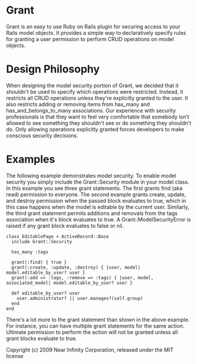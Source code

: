 Grant
=====

Grant is an easy to use Ruby on Rails plugin for securing access to your Rails model objects. It provides a simple way to declaratively specify rules for granting a user permission to perform CRUD operations on model objects.

Design Philosophy
=================

When designing the model security portion of Grant, we decided that it shouldn't be used to specify which operations were restricted. Instead, it restricts all CRUD operations unless they're explicitly granted to the user. It also restricts adding or removing items from has_many and has_and_belongs_to_many associations. Our experience with security professionals is that they want to feel very comfortable that somebody isn't allowed to see something they shouldn't see or do something they shouldn't do. Only allowing operations explicitly granted forces developers to make conscious security decisions.

Examples
========

The following example demonstrates model security. To enable model security you simply include the Grant::Security module in your model class. In this example you see three grant statements. The first grants find (aka read) permission to everyone. The second example grants create, update, and destroy permission when the passed block evaluates to true, which in this case happens when the model is editable by the current user. Similarly, the third grant statement permits additions and removals from the tags association when it's block evaluates to true. A Grant::ModelSecurityError is raised if any grant block evaluates to false or nil.

	class EditablePage < ActiveRecord::Base
	  include Grant::Security

	  has_many :tags
  
	  grant(:find) { true }
	  grant(:create, :update, :destroy) { |user, model| model.editable_by_user? user }
	  grant(:add => :tags, :remove => :tags) { |user, model, associated_model| model.editable_by_user? user }

	  def editable_by_user? user
	    user.administrator? || user.manages?(self.group) 
	  end
	end

There's a lot more to the grant statement than shown in the above example. For instance, you can have multiple grant statements for the same action. Ultimate permission to perform the action will not be granted unless all grant blocks evaluate to true.

Copyright (c) 2009 Near Infinity Corporation, released under the MIT license
